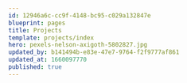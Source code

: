 ```yaml
---
id: 12946a6c-cc9f-4148-bc95-c029a132847e
blueprint: pages
title: Projects
template: projects/index
hero: pexels-nelson-axigoth-5802827.jpg
updated_by: b141494b-e83e-47e7-9764-f2f9777af861
updated_at: 1660097770
published: true
---
```

